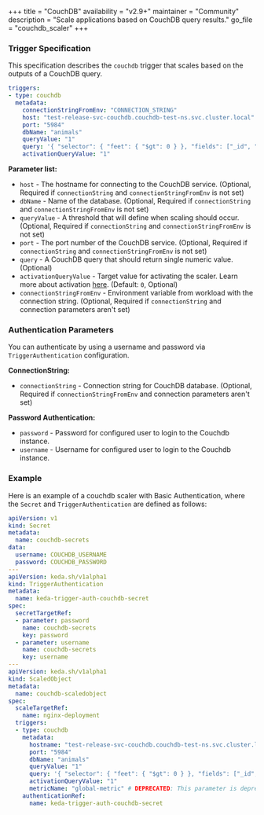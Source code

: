 +++
title = "CouchDB"
availability = "v2.9+"
maintainer = "Community"
description = "Scale applications based on CouchDB query results."
go_file = "couchdb_scaler"
+++

### Trigger Specification

This specification describes the `couchdb` trigger that scales based on the outputs of a CouchDB query.

```yaml
triggers:
- type: couchdb
  metadata:
    connectionStringFromEnv: "CONNECTION_STRING"
    host: "test-release-svc-couchdb.couchdb-test-ns.svc.cluster.local"   
    port: "5984" 
    dbName: "animals" 
    queryValue: "1" 
    query: '{ "selector": { "feet": { "$gt": 0 } }, "fields": ["_id", "feet", "greeting"] }'
    activationQueryValue: "1"
```

**Parameter list:**

- `host` - The hostname for connecting to the CouchDB service. (Optional, Required if `connectionString` and `connectionStringFromEnv` is not set)
- `dbName` - Name of the database. (Optional, Required if `connectionString` and `connectionStringFromEnv` is not set)
- `queryValue` - A threshold that will define when scaling should occur. (Optional, Required if `connectionString` and `connectionStringFromEnv` is not set)
- `port` - The port number of the CouchDB service. (Optional, Required if `connectionString` and `connectionStringFromEnv` is not set)
- `query` - A CouchDB query that should return single numeric value. (Optional)
- `activationQueryValue` - Target value for activating the scaler. Learn more about activation [here](./../concepts/scaling-deployments.md#activating-and-scaling-thresholds). (Default: `0`, Optional)
- `connectionStringFromEnv` - Environment variable from workload with the connection string. (Optional, Required if `connectionString` and connection parameters aren't set)

### Authentication Parameters

You can authenticate by using a username and password via `TriggerAuthentication` configuration.

**ConnectionString:**

- `connectionString` - Connection string for CouchDB database. (Optional, Required if `connectionStringFromEnv` and connection parameters aren't set)

**Password Authentication:**

- `password` - Password for configured user to login to the Couchdb instance.
- `username` - Username for configured user to login to the Couchdb instance.

### Example

Here is an example of a couchdb scaler with Basic Authentication, where the `Secret` and `TriggerAuthentication` are defined as follows:

```yaml
apiVersion: v1
kind: Secret
metadata:
  name: couchdb-secrets
data:
  username: COUCHDB_USERNAME
  password: COUCHDB_PASSWORD
---
apiVersion: keda.sh/v1alpha1
kind: TriggerAuthentication
metadata:
  name: keda-trigger-auth-couchdb-secret
spec:
  secretTargetRef:
  - parameter: password
    name: couchdb-secrets
    key: password
  - parameter: username
    name: couchdb-secrets
    key: username
---
apiVersion: keda.sh/v1alpha1
kind: ScaledObject
metadata:
  name: couchdb-scaledobject
spec:
  scaleTargetRef:
    name: nginx-deployment
  triggers:
  - type: couchdb
    metadata:
      hostname: "test-release-svc-couchdb.couchdb-test-ns.svc.cluster.local"
      port: "5984"
      dbName: "animals"
      queryValue: "1"
      query: '{ "selector": { "feet": { "$gt": 0 } }, "fields": ["_id", "feet", "greeting"] }'
      activationQueryValue: "1"
      metricName: "global-metric" # DEPRECATED: This parameter is deprecated as of KEDA v2.10 and will be removed in version 2.12
    authenticationRef:
      name: keda-trigger-auth-couchdb-secret
```
